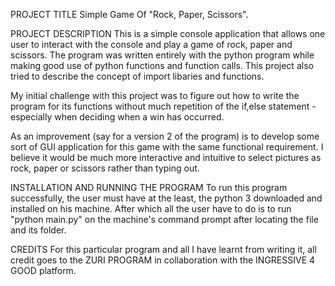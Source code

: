 PROJECT TITLE
Simple Game Of "Rock, Paper, Scissors".

PROJECT DESCRIPTION
This is a simple console application that allows one user to interact with the console and play a game of rock, paper and scissors.
The program was written entirely with the python program while making good use of python functions and function calls.
This project also tried to describe the concept of import libaries and functions.

My initial challenge with this project was to figure out how to write the program for its functions without much repetition of the if,else statement - especially when deciding when a win has occurred.

As an improvement (say for a version 2 of the program) is to develop some sort of GUI application for this game with the same functional requirement. I believe it would be much more interactive and intuitive to select pictures as rock, paper or scissors rather than typing out.

INSTALLATION AND RUNNING THE PROGRAM
To run this program successfully, the user must have at the least, the python 3 downloaded and installed on his machine.
After which all the user have to do is to run "python main.py" on the machine's command prompt after locating the file and its folder.


CREDITS
For this particular program and all I have learnt from writing it, all credit goes to the ZURI PROGRAM in collaboration with the INGRESSIVE 4 GOOD platform.